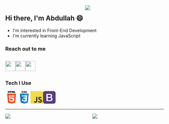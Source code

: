 <img src="https://media.giphy.com/media/3o7TKKxPt2DhOdqeSQ/giphy.gif" align="right" width="250">


## Hi there, I'm Abdullah :smile:

- I'm interested in Front-End Development
- I'm currently learning JavaScript

### Reach out to me

[<img height="32" width="32" align="left" src="https://unpkg.com/simple-icons@v7/icons/linkedin.svg" />][linkedin]
[<img height="32" width="32" align="left" src="https://unpkg.com/simple-icons@v7/icons/gmail.svg" />][email]
[<img height="32" width="32" src="https://unpkg.com/simple-icons@v7/icons/hackerrank.svg" />][hackerrank]
---

### Tech I Use
<img src="https://raw.githubusercontent.com/github/explore/80688e429a7d4ef2fca1e82350fe8e3517d3494d/topics/html/html.png" width="40" align="left">

<img src="https://raw.githubusercontent.com/github/explore/80688e429a7d4ef2fca1e82350fe8e3517d3494d/topics/css/css.png" width="40" align="left">

<img src="https://raw.githubusercontent.com/github/explore/80688e429a7d4ef2fca1e82350fe8e3517d3494d/topics/javascript/javascript.png" width="40" align="left">

<img src="https://raw.githubusercontent.com/github/explore/80688e429a7d4ef2fca1e82350fe8e3517d3494d/topics/bootstrap/bootstrap.png" width="40">

---

<img src="https://github-readme-stats.vercel.app/api?username=abdullahfindik&theme=radical" align="left" width="50%">

<img src="https://github-readme-stats.vercel.app/api/top-langs/?username=abdullahfindik&theme=radical" align="right" width="45%">

[linkedin]: https://www.linkedin.com/in/abdullahfindik/
[email]: abdullahfndk11@gmail.com
[hackerrank]: https://www.hackerrank.com/abdullahfindikk
